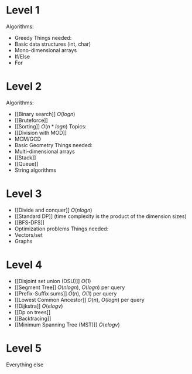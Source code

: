 

# Level 1
Algorithms:
- Greedy
Things needed:
- Basic data structures (int, char)
- Mono-dimensional arrays
- If/Else
- For
# Level 2
Algorithms:
- [[Binary search]] $O(logn)$
- [[Bruteforce]] 
- [[Sorting]] $O(n*logn)$
Topics:
- [[Division with MOD]] 
- MCM/GCD
- Basic Geometry
Things needed:
- Multi-dimensional arrays
- [[Stack]]
- [[Queue]]
- String algorithms
# Level 3
- [[Divide and conquer]] $O(nlogn)$
- [[Standard DP]] (time complexity is the product of the dimension sizes)
- [[BFS-DFS]]
- Optimization problems
Things needed:
- Vectors/set
- Graphs
# Level 4
- [[Disjoint set union (DSU)]] $O(1)$
- [[Segment Tree]] $O(nlogn)$, $O(logn)$ per query
- [[Prefix-Suffix sums]] $O(n)$, $O(1)$ per query
- [[Lowest Common Ancestor]] $O(n)$, $O(logn)$ per query
- [[Dijkstra]] $O(elogv)$
- [[Dp on trees]]
- [[Backtracing]]
- [[Minimum Spanning Tree (MST)]] $O(elogv)$
# Level 5
Everything else
